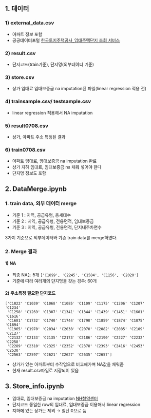 ## 1. 데이터

### 1) external_data.csv

- 아파트 정보 포함
- 공공데이터포털 [한국토지주택공사_임대주택단지 조회 서비스](https://www.data.go.kr/data/15059475/openapi.do) 

### 2) result.csv

- 단지코드(train기준), 단지명(외부데이터 기준)

### 3) store.csv

- 상가 임대료 임대보증금 na imputation된 파일(linear regression 적용 전)

### 4) trainsample.csv/ testsample.csv

- linear regression 적용해서 NA imputation

### 5) result0708.csv

- 상가, 아파트 주소 특정된 결과

### 6) train0708.csv

- 아파트 임대료, 임대보증금 na imputation 완료
- 상가 지하 임대료, 임대보증금 na 채워 넣어야 한다
- 단지명 정보도 포함



## 2. DataMerge.ipynb

### 1. train data, 외부 데이터 merge

- 기준 1 : 지역, 공급유형, 총세대수
- 기준 2 : 지역, 공급유형, 전용면적, 임대보증금
- 기준 3 : 지역, 공급유형, 전용면적, 단지내주차면수

3가지 기준으로 외부데이터와 기존 train data를 merge하였다. 

### 2. Merge 결과

#### 1) NA

- 최종 NA는 5개 ```['C1899', 'C2245', 'C1584', 'C1156', 'C2020']```
- 기준에 따라 여러개의 단지명을 갖는 경우: 60개

#### 2) 주소특정 필요한 단지코드

```
['C1022' 'C1039' 'C1068' 'C1085' 'C1109' 'C1175' 'C1206' 'C1207' 'C1234'
 'C1258' 'C1269' 'C1307' 'C1341' 'C1344' 'C1439' 'C1451' 'C1601' 'C1616'
 'C1681' 'C1732' 'C1740' 'C1744' 'C1790' 'C1859' 'C1874' 'C1875' 'C1894'
 'C1965' 'C1970' 'C2034' 'C2038' 'C2070' 'C2082' 'C2085' 'C2109' 'C2127'
 'C2132' 'C2133' 'C2135' 'C2173' 'C2186' 'C2190' 'C2227' 'C2232' 'C2258'
 'C2289' 'C2310' 'C2325' 'C2352' 'C2378' 'C2393' 'C2416' 'C2453' 'C2530'
 'C2563' 'C2597' 'C2621' 'C2627' 'C2635' 'C2657']
```

- 상가가 있는 아파트부터 수작업으로 비교해가며 NA값을 채워줌
- 현재 result.csv파일로 저장되어 있음 

  

## 3. Store_info.ipynb

- 임대료, 임대보증금 na imputation [NH청약센터](https://apply.lh.or.kr/LH/index.html?gv_url=SIL::CLCC_SIL_0080.xfdl&gv_menuId=1010205&gv_param=CCR_CNNT_SYS_DS_CD:04,PAN_ID:BN-0000819,LCC:Y#SIL::CLCC_SIL_0030:1010205)
- 단지코드 동일한 row의 임대료, 임대보증금 이용해서 linear regression
- 지하에 있는 상가는 제외 $\rightarrow$ 일단 0으로 둠

